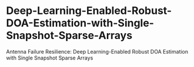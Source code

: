 # Deep-Learning-Enabled-Robust-DOA-Estimation-with-Single-Snapshot-Sparse-Arrays
Antenna Failure Resilience: Deep Learning-Enabled Robust DOA Estimation with Single Snapshot Sparse Arrays
